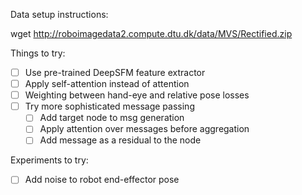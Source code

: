Data setup instructions:

wget http://roboimagedata2.compute.dtu.dk/data/MVS/Rectified.zip


Things to try:
- [ ] Use pre-trained DeepSFM feature extractor
- [ ] Apply self-attention instead of attention
- [ ] Weighting between hand-eye and relative pose losses
- [ ] Try more sophisticated message passing
    - [ ] Add target node to msg generation
    - [ ] Apply attention over messages before aggregation
    - [ ] Add message as a residual to the node

Experiments to try:
- [ ] Add noise to robot end-effector pose
